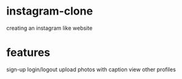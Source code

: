 # instagram-clone
creating an instagram like website

# features
sign-up
login/logout
upload photos with caption
view other profiles
